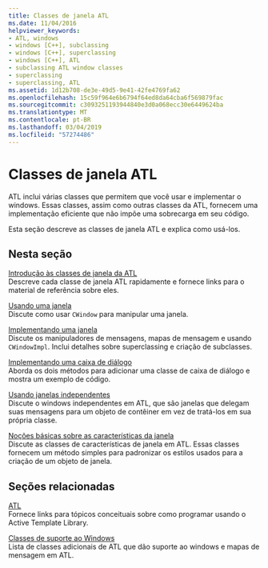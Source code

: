 ```yaml
---
title: Classes de janela ATL
ms.date: 11/04/2016
helpviewer_keywords:
- ATL, windows
- windows [C++], subclassing
- windows [C++], superclassing
- windows [C++], ATL
- subclassing ATL window classes
- superclassing
- superclassing, ATL
ms.assetid: 1d12b708-de3e-49d5-9e41-42fe4769fa62
ms.openlocfilehash: 15c59f964e6b6794f64ed8da64cba6f569879fac
ms.sourcegitcommit: c3093251193944840e3d0a068ecc30e6449624ba
ms.translationtype: MT
ms.contentlocale: pt-BR
ms.lasthandoff: 03/04/2019
ms.locfileid: "57274486"
---
```

# <a name="atl-window-classes"></a>Classes de janela ATL

ATL inclui várias classes que permitem que você usar e implementar o windows. Essas classes, assim como outras classes da ATL, fornecem uma implementação eficiente que não impõe uma sobrecarga em seu código.

Esta seção descreve as classes de janela ATL e explica como usá-los.

## <a name="in-this-section"></a>Nesta seção

[Introdução às classes de janela da ATL](../atl/introduction-to-atl-window-classes.md)<br/>
Descreve cada classe de janela ATL rapidamente e fornece links para o material de referência sobre eles.

[Usando uma janela](../atl/using-a-window.md)<br/>
Discute como usar `CWindow` para manipular uma janela.

[Implementando uma janela](../atl/implementing-a-window.md)<br/>
Discute os manipuladores de mensagens, mapas de mensagem e usando `CWindowImpl`. Inclui detalhes sobre superclassing e criação de subclasses.

[Implementando uma caixa de diálogo](../atl/implementing-a-dialog-box.md)<br/>
Aborda os dois métodos para adicionar uma classe de caixa de diálogo e mostra um exemplo de código.

[Usando janelas independentes](../atl/using-contained-windows.md)<br/>
Discute o windows independentes em ATL, que são janelas que delegam suas mensagens para um objeto de contêiner em vez de tratá-los em sua própria classe.

[Noções básicas sobre as características da janela](../atl/understanding-window-traits.md)<br/>
Discute as classes de características de janela em ATL. Essas classes fornecem um método simples para padronizar os estilos usados para a criação de um objeto de janela.

## <a name="related-sections"></a>Seções relacionadas

[ATL](../atl/active-template-library-atl-concepts.md)<br/>
Fornece links para tópicos conceituais sobre como programar usando o Active Template Library.

[Classes de suporte ao Windows](../atl/windows-support-classes.md)<br/>
Lista de classes adicionais de ATL que dão suporte ao windows e mapas de mensagem em ATL.

